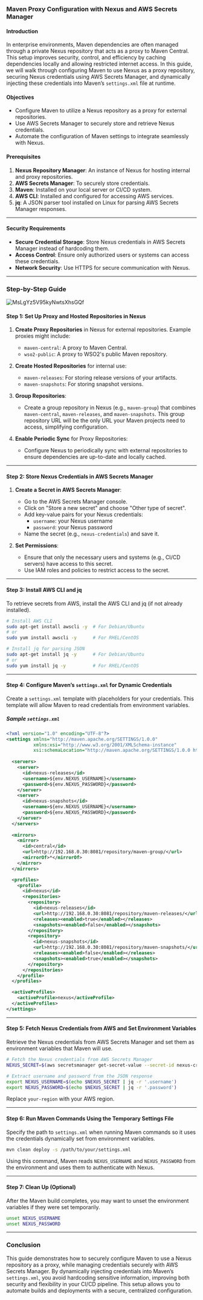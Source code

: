 ### Maven Proxy Configuration with Nexus and AWS Secrets Manager

#### Introduction

In enterprise environments, Maven dependencies are often managed through a private Nexus repository that acts as a proxy to Maven Central. This setup improves security, control, and efficiency by caching dependencies locally and allowing restricted internet access. In this guide, we will walk through configuring Maven to use Nexus as a proxy repository, securing Nexus credentials using AWS Secrets Manager, and dynamically injecting these credentials into Maven’s `settings.xml` file at runtime.

#### Objectives

- Configure Maven to utilize a Nexus repository as a proxy for external repositories.
- Use AWS Secrets Manager to securely store and retrieve Nexus credentials.
- Automate the configuration of Maven settings to integrate seamlessly with Nexus.

#### Prerequisites

1. **Nexus Repository Manager**: An instance of Nexus for hosting internal and proxy repositories.
2. **AWS Secrets Manager**: To securely store credentials.
3. **Maven**: Installed on your local server or CI/CD system.
4. **AWS CLI**: Installed and configured for accessing AWS services.
5. **jq**: A JSON parser tool installed on Linux for parsing AWS Secrets Manager responses.

---

#### Security Requirements

- **Secure Credential Storage**: Store Nexus credentials in AWS Secrets Manager instead of hardcoding them.
- **Access Control**: Ensure only authorized users or systems can access these credentials.
- **Network Security**: Use HTTPS for secure communication with Nexus.

---

### Step-by-Step Guide

![MsLgYz5V95kyNwtsXhsGQf](https://github.com/user-attachments/assets/c940e1d0-f533-450e-af4d-3a92df9cc5d9)

#### Step 1: Set Up Proxy and Hosted Repositories in Nexus

1. **Create Proxy Repositories** in Nexus for external repositories. Example proxies might include:
   - `maven-central`: A proxy to Maven Central.
   - `wso2-public`: A proxy to WSO2's public Maven repository.

2. **Create Hosted Repositories** for internal use:
   - `maven-releases`: For storing release versions of your artifacts.
   - `maven-snapshots`: For storing snapshot versions.

3. **Group Repositories**:
   - Create a group repository in Nexus (e.g., `maven-group`) that combines `maven-central`, `maven-releases`, and `maven-snapshots`. This group repository URL will be the only URL your Maven projects need to access, simplifying configuration.

4. **Enable Periodic Sync** for Proxy Repositories:
   - Configure Nexus to periodically sync with external repositories to ensure dependencies are up-to-date and locally cached.

---

#### Step 2: Store Nexus Credentials in AWS Secrets Manager

1. **Create a Secret in AWS Secrets Manager**:
   - Go to the AWS Secrets Manager console.
   - Click on "Store a new secret" and choose "Other type of secret".
   - Add key-value pairs for your Nexus credentials:
     - `username`: your Nexus username
     - `password`: your Nexus password
   - Name the secret (e.g., `nexus-credentials`) and save it.

2. **Set Permissions**:
   - Ensure that only the necessary users and systems (e.g., CI/CD servers) have access to this secret.
   - Use IAM roles and policies to restrict access to the secret.

---

#### Step 3: Install AWS CLI and jq

To retrieve secrets from AWS, install the AWS CLI and jq (if not already installed).

```bash
# Install AWS CLI
sudo apt-get install awscli -y  # For Debian/Ubuntu
# or
sudo yum install awscli -y      # For RHEL/CentOS

# Install jq for parsing JSON
sudo apt-get install jq -y      # For Debian/Ubuntu
# or
sudo yum install jq -y          # For RHEL/CentOS
```

---

#### Step 4: Configure Maven’s `settings.xml` for Dynamic Credentials

Create a `settings.xml` template with placeholders for your credentials. This template will allow Maven to read credentials from environment variables.

##### Sample `settings.xml`

```xml
<?xml version="1.0" encoding="UTF-8"?>
<settings xmlns="http://maven.apache.org/SETTINGS/1.0.0"
          xmlns:xsi="http://www.w3.org/2001/XMLSchema-instance"
          xsi:schemaLocation="http://maven.apache.org/SETTINGS/1.0.0 http://maven.apache.org/xsd/settings-1.0.0.xsd">
  
  <servers>
    <server>
      <id>nexus-releases</id>
      <username>${env.NEXUS_USERNAME}</username>
      <password>${env.NEXUS_PASSWORD}</password>
    </server>
    <server>
      <id>nexus-snapshots</id>
      <username>${env.NEXUS_USERNAME}</username>
      <password>${env.NEXUS_PASSWORD}</password>
    </server>
  </servers>
  
  <mirrors>
    <mirror>
      <id>central</id>
      <url>http://192.168.0.30:8081/repository/maven-group/</url>
      <mirrorOf>*</mirrorOf>
    </mirror>
  </mirrors>

  <profiles>
    <profile>
      <id>nexus</id>
      <repositories>
        <repository>
          <id>nexus-releases</id>
          <url>http://192.168.0.30:8081/repository/maven-releases/</url>
          <releases><enabled>true</enabled></releases>
          <snapshots><enabled>false</enabled></snapshots>
        </repository>
        <repository>
          <id>nexus-snapshots</id>
          <url>http://192.168.0.30:8081/repository/maven-snapshots/</url>
          <releases><enabled>false</enabled></releases>
          <snapshots><enabled>true</enabled></snapshots>
        </repository>
      </repositories>
    </profile>
  </profiles>

  <activeProfiles>
    <activeProfile>nexus</activeProfile>
  </activeProfiles>
</settings>
```

---

#### Step 5: Fetch Nexus Credentials from AWS and Set Environment Variables

Retrieve the Nexus credentials from AWS Secrets Manager and set them as environment variables that Maven will use.

```bash
# Fetch the Nexus credentials from AWS Secrets Manager
NEXUS_SECRET=$(aws secretsmanager get-secret-value --secret-id nexus-credentials --region your-region --query SecretString --output text)

# Extract username and password from the JSON response
export NEXUS_USERNAME=$(echo $NEXUS_SECRET | jq -r '.username')
export NEXUS_PASSWORD=$(echo $NEXUS_SECRET | jq -r '.password')
```

Replace `your-region` with your AWS region.

---

#### Step 6: Run Maven Commands Using the Temporary Settings File

Specify the path to `settings.xml` when running Maven commands so it uses the credentials dynamically set from environment variables.

```bash
mvn clean deploy -s /path/to/your/settings.xml
```

Using this command, Maven reads `NEXUS_USERNAME` and `NEXUS_PASSWORD` from the environment and uses them to authenticate with Nexus.

---

#### Step 7: Clean Up (Optional)

After the Maven build completes, you may want to unset the environment variables if they were set temporarily.

```bash
unset NEXUS_USERNAME
unset NEXUS_PASSWORD
```

---

### Conclusion

This guide demonstrates how to securely configure Maven to use a Nexus repository as a proxy, while managing credentials securely with AWS Secrets Manager. By dynamically injecting credentials into Maven’s `settings.xml`, you avoid hardcoding sensitive information, improving both security and flexibility in your CI/CD pipeline. This setup allows you to automate builds and deployments with a secure, centralized configuration.
